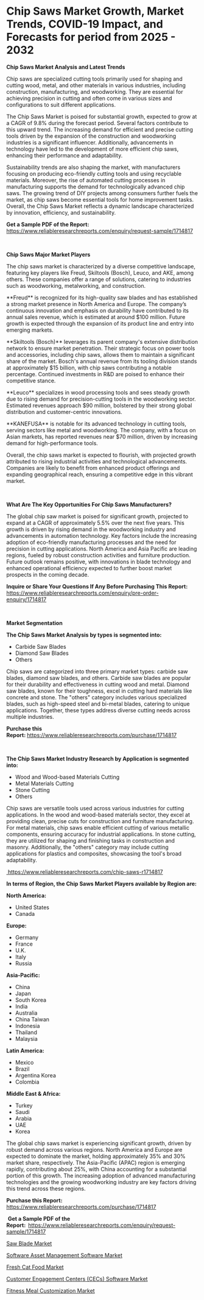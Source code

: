 <p><h1>Chip Saws Market Growth, Market Trends, COVID-19 Impact, and Forecasts for period from 2025 - 2032</h1></p><p><strong>Chip Saws Market Analysis and Latest Trends</strong></p>
<p><p>Chip saws are specialized cutting tools primarily used for shaping and cutting wood, metal, and other materials in various industries, including construction, manufacturing, and woodworking. They are essential for achieving precision in cutting and often come in various sizes and configurations to suit different applications.</p><p>The Chip Saws Market is poised for substantial growth, expected to grow at a CAGR of 9.8% during the forecast period. Several factors contribute to this upward trend. The increasing demand for efficient and precise cutting tools driven by the expansion of the construction and woodworking industries is a significant influencer. Additionally, advancements in technology have led to the development of more efficient chip saws, enhancing their performance and adaptability.</p><p>Sustainability trends are also shaping the market, with manufacturers focusing on producing eco-friendly cutting tools and using recyclable materials. Moreover, the rise of automated cutting processes in manufacturing supports the demand for technologically advanced chip saws. The growing trend of DIY projects among consumers further fuels the market, as chip saws become essential tools for home improvement tasks. Overall, the Chip Saws Market reflects a dynamic landscape characterized by innovation, efficiency, and sustainability.</p></p>
<p><strong>Get a Sample PDF of the Report:&nbsp;</strong> <a href="https://www.reliableresearchreports.com/enquiry/request-sample/1714817?utm_campaign=83&utm_medium=2&utm_source=Github&utm_content=ia&utm_term=11012025&utm_id=chip-saws">https://www.reliableresearchreports.com/enquiry/request-sample/1714817</a></p>
<p>&nbsp;</p>
<p><strong>Chip Saws Major Market Players</strong></p>
<p><p>The chip saws market is characterized by a diverse competitive landscape, featuring key players like Freud, Skiltools (Bosch), Leuco, and AKE, among others. These companies offer a range of solutions, catering to industries such as woodworking, metalworking, and construction.</p><p>**Freud** is recognized for its high-quality saw blades and has established a strong market presence in North America and Europe. The company’s continuous innovation and emphasis on durability have contributed to its annual sales revenue, which is estimated at around $100 million. Future growth is expected through the expansion of its product line and entry into emerging markets.</p><p>**Skiltools (Bosch)** leverages its parent company's extensive distribution network to ensure market penetration. Their strategic focus on power tools and accessories, including chip saws, allows them to maintain a significant share of the market. Bosch's annual revenue from its tooling division stands at approximately $15 billion, with chip saws contributing a notable percentage. Continued investments in R&D are poised to enhance their competitive stance.</p><p>**Leuco** specializes in wood processing tools and sees steady growth due to rising demand for precision-cutting tools in the woodworking sector. Estimated revenues approach $90 million, bolstered by their strong global distribution and customer-centric innovations.</p><p>**KANEFUSA** is notable for its advanced technology in cutting tools, serving sectors like metal and woodworking. The company, with a focus on Asian markets, has reported revenues near $70 million, driven by increasing demand for high-performance tools.</p><p>Overall, the chip saws market is expected to flourish, with projected growth attributed to rising industrial activities and technological advancements. Companies are likely to benefit from enhanced product offerings and expanding geographical reach, ensuring a competitive edge in this vibrant market.</p></p>
<p>&nbsp;</p>
<p><strong>What Are The Key Opportunities For Chip Saws Manufacturers?</strong></p>
<p><p>The global chip saw market is poised for significant growth, projected to expand at a CAGR of approximately 5.5% over the next five years. This growth is driven by rising demand in the woodworking industry and advancements in automation technology. Key factors include the increasing adoption of eco-friendly manufacturing processes and the need for precision in cutting applications. North America and Asia Pacific are leading regions, fueled by robust construction activities and furniture production. Future outlook remains positive, with innovations in blade technology and enhanced operational efficiency expected to further boost market prospects in the coming decade.</p></p>
<p><strong>Inquire or Share Your Questions If Any Before Purchasing This Report:</strong> <a href="https://www.reliableresearchreports.com/enquiry/pre-order-enquiry/1714817?utm_campaign=83&utm_medium=2&utm_source=Github&utm_content=ia&utm_term=11012025&utm_id=chip-saws">https://www.reliableresearchreports.com/enquiry/pre-order-enquiry/1714817</a></p>
<p>&nbsp;</p>
<p><strong>Market Segmentation</strong></p>
<p><strong>The Chip Saws Market Analysis by types is segmented into:</strong></p>
<p><ul><li>Carbide Saw Blades</li><li>Diamond Saw Blades</li><li>Others</li></ul></p>
<p><p>Chip saws are categorized into three primary market types: carbide saw blades, diamond saw blades, and others. Carbide saw blades are popular for their durability and effectiveness in cutting wood and metal. Diamond saw blades, known for their toughness, excel in cutting hard materials like concrete and stone. The "others" category includes various specialized blades, such as high-speed steel and bi-metal blades, catering to unique applications. Together, these types address diverse cutting needs across multiple industries.</p></p>
<p><strong>Purchase this Report:&nbsp;</strong><a href="https://www.reliableresearchreports.com/purchase/1714817?utm_campaign=83&utm_medium=2&utm_source=Github&utm_content=ia&utm_term=11012025&utm_id=chip-saws">https://www.reliableresearchreports.com/purchase/1714817</a></p>
<p>&nbsp;</p>
<p><strong>The Chip Saws Market Industry Research by Application is segmented into:</strong></p>
<p><ul><li>Wood and Wood-based Materials Cutting</li><li>Metal Materials Cutting</li><li>Stone Cutting</li><li>Others</li></ul></p>
<p><p>Chip saws are versatile tools used across various industries for cutting applications. In the wood and wood-based materials sector, they excel at providing clean, precise cuts for construction and furniture manufacturing. For metal materials, chip saws enable efficient cutting of various metallic components, ensuring accuracy for industrial applications. In stone cutting, they are utilized for shaping and finishing tasks in construction and masonry. Additionally, the "others" category may include cutting applications for plastics and composites, showcasing the tool's broad adaptability.</p></p>
<p><a href="https://www.reliableresearchreports.com/chip-saws-r1714817?utm_campaign=83&utm_medium=2&utm_source=Github&utm_content=ia&utm_term=11012025&utm_id=chip-saws">&nbsp;https://www.reliableresearchreports.com/chip-saws-r1714817</a></p>
<p><strong>In terms of Region, the Chip Saws Market Players available by Region are:</strong></p>
<p>
    <p> <strong> North America: </strong>
        <ul>
            <li>United States</li>
            <li>Canada</li>
        </ul>
        </p> 
    <p> <strong> Europe: </strong>
        <ul>
            <li>Germany</li>
            <li>France</li>
            <li>U.K.</li>
            <li>Italy</li>
            <li>Russia</li>
        </ul>
        </p> 
    <p> <strong> Asia-Pacific: </strong>
        <ul>
            <li>China</li>
            <li>Japan</li>
            <li>South Korea</li>
            <li>India</li>
            <li>Australia</li>
            <li>China Taiwan</li>
            <li>Indonesia</li>
            <li>Thailand</li>
            <li>Malaysia</li>
        </ul>
        </p> 
    <p> <strong> Latin America: </strong>
        <ul>
            <li>Mexico</li>
            <li>Brazil</li>
            <li>Argentina Korea</li>
            <li>Colombia</li>
        </ul>
        </p> 
    <p> <strong> Middle East & Africa: </strong>
        <ul>
            <li>Turkey</li>
            <li>Saudi</li>
            <li>Arabia</li>
            <li>UAE</li>
            <li>Korea</li>
        </ul>
    </p>
    </p>
<p><p>The global chip saws market is experiencing significant growth, driven by robust demand across various regions. North America and Europe are expected to dominate the market, holding approximately 35% and 30% market share, respectively. The Asia-Pacific (APAC) region is emerging rapidly, contributing about 25%, with China accounting for a substantial portion of this growth. The increasing adoption of advanced manufacturing technologies and the growing woodworking industry are key factors driving this trend across these regions.</p></p>
<p><strong>Purchase this Report: </strong><a href="https://www.reliableresearchreports.com/purchase/1714817?utm_campaign=83&utm_medium=2&utm_source=Github&utm_content=ia&utm_term=11012025&utm_id=chip-saws">https://www.reliableresearchreports.com/purchase/1714817</a></p>
<p>&nbsp;<strong>Get a Sample PDF of the Report:&nbsp;&nbsp;</strong><a href="https://www.reliableresearchreports.com/enquiry/request-sample/1714817?utm_campaign=83&utm_medium=2&utm_source=Github&utm_content=ia&utm_term=11012025&utm_id=chip-saws">https://www.reliableresearchreports.com/enquiry/request-sample/1714817</a></p>
<p><strong></strong></p>
<p><p><a href="https://github.com/oslieselotte2192/Market-Research-Report-List-1/blob/main/saw-blade-market.md?utm_campaign=83&utm_medium=2&utm_source=Github&utm_content=ia&utm_term=11012025&utm_id=chip-saws">Saw Blade Market</a></p><p><a href="https://github.com/jeastefanowicz7816/Market-Research-Report-List-1/blob/main/software-asset-management-software-market.md?utm_campaign=83&utm_medium=2&utm_source=Github&utm_content=ia&utm_term=11012025&utm_id=chip-saws">Software Asset Management Software Market</a></p><p><a href="https://github.com/tambraunrue691969/Market-Research-Report-List-1/blob/main/fresh-cat-food-market.md?utm_campaign=83&utm_medium=2&utm_source=Github&utm_content=ia&utm_term=11012025&utm_id=chip-saws">Fresh Cat Food Market</a></p><p><a href="https://github.com/tasiahtahathorn/Market-Research-Report-List-1/blob/main/customer-engagement-centers-cecs-software-market.md?utm_campaign=83&utm_medium=2&utm_source=Github&utm_content=ia&utm_term=11012025&utm_id=chip-saws">Customer Engagement Centers (CECs) Software Market</a></p><p><a href="https://github.com/tona7vba/Market-Research-Report-List-1/blob/main/fitness-meal-customization-market.md?utm_campaign=83&utm_medium=2&utm_source=Github&utm_content=ia&utm_term=11012025&utm_id=chip-saws">Fitness Meal Customization Market</a></p></p>
